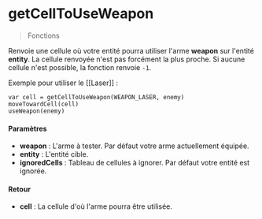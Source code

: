 # getCellToUseWeapon
> Fonctions

Renvoie une cellule où votre entité pourra utiliser l'arme **weapon** sur l'entité **entity**.
La cellule renvoyée n'est pas forcément la plus proche.
Si aucune cellule n'est possible, la fonction renvoie `-1`.

Exemple pour utiliser le [[Laser]] :
```
var cell = getCellToUseWeapon(WEAPON_LASER, enemy)
moveTowardCell(cell)
useWeapon(enemy)
```

#### Paramètres

- **weapon** : L'arme à tester. Par défaut votre arme actuellement équipée.
- **entity** : L'entité cible.
- **ignoredCells** : Tableau de cellules à ignorer. Par défaut votre entité est ignorée.

#### Retour

- **cell** : La cellule d'où l'arme pourra être utilisée.
